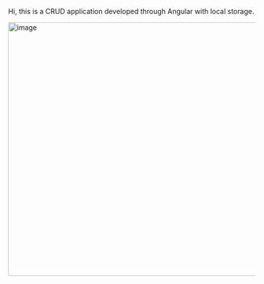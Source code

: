 Hi, this is a CRUD application developed through Angular with local storage.

<img width="1912" height="517" alt="image" src="https://github.com/user-attachments/assets/7657a5d0-e046-42a2-9f7c-657cc0bebe99" />

